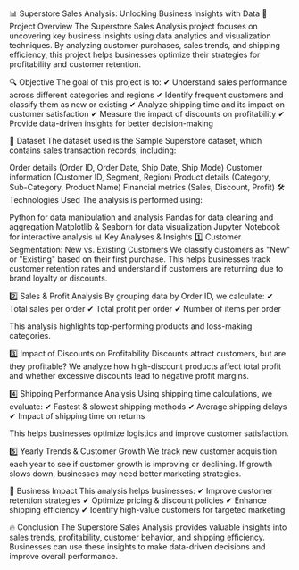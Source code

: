 📊 Superstore Sales Analysis: Unlocking Business Insights with Data
📌 Project Overview
The Superstore Sales Analysis project focuses on uncovering key business insights using data analytics and visualization techniques. By analyzing customer purchases, sales trends, and shipping efficiency, this project helps businesses optimize their strategies for profitability and customer retention.

🔍 Objective
The goal of this project is to:
✔ Understand sales performance across different categories and regions
✔ Identify frequent customers and classify them as new or existing
✔ Analyze shipping time and its impact on customer satisfaction
✔ Measure the impact of discounts on profitability
✔ Provide data-driven insights for better decision-making

📂 Dataset
The dataset used is the Sample Superstore dataset, which contains sales transaction records, including:

Order details (Order ID, Order Date, Ship Date, Ship Mode)
Customer information (Customer ID, Segment, Region)
Product details (Category, Sub-Category, Product Name)
Financial metrics (Sales, Discount, Profit)
🛠️ Technologies Used
The analysis is performed using:

Python for data manipulation and analysis
Pandas for data cleaning and aggregation
Matplotlib & Seaborn for data visualization
Jupyter Notebook for interactive analysis
📊 Key Analyses & Insights
1️⃣ Customer Segmentation: New vs. Existing Customers
We classify customers as "New" or "Existing" based on their first purchase. This helps businesses track customer retention rates and understand if customers are returning due to brand loyalty or discounts.

2️⃣ Sales & Profit Analysis
By grouping data by Order ID, we calculate:
✔ Total sales per order
✔ Total profit per order
✔ Number of items per order

This analysis highlights top-performing products and loss-making categories.

3️⃣ Impact of Discounts on Profitability
Discounts attract customers, but are they profitable? We analyze how high-discount products affect total profit and whether excessive discounts lead to negative profit margins.

4️⃣ Shipping Performance Analysis
Using shipping time calculations, we evaluate:
✔ Fastest & slowest shipping methods
✔ Average shipping delays
✔ Impact of shipping time on returns

This helps businesses optimize logistics and improve customer satisfaction.

5️⃣ Yearly Trends & Customer Growth
We track new customer acquisition each year to see if customer growth is improving or declining. If growth slows down, businesses may need better marketing strategies.

🎯 Business Impact
This analysis helps businesses:
✔ Improve customer retention strategies
✔ Optimize pricing & discount policies
✔ Enhance shipping efficiency
✔ Identify high-value customers for targeted marketing

🔥 Conclusion
The Superstore Sales Analysis provides valuable insights into sales trends, profitability, customer behavior, and shipping efficiency. Businesses can use these insights to make data-driven decisions and improve overall performance.
